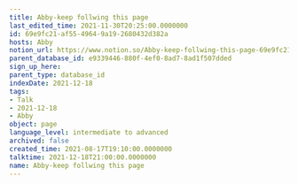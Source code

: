 ```yaml
---
title: Abby-keep follwing this page
last_edited_time: 2021-11-30T20:25:00.0000000
id: 69e9fc21-af55-4964-9a19-2680432d382a
hosts: Abby
notion_url: https://www.notion.so/Abby-keep-follwing-this-page-69e9fc21af5549649a192680432d382a
parent_database_id: e9339446-880f-4ef0-8ad7-8ad1f507dded
sign_up_here: 
parent_type: database_id
indexDate: 2021-12-18
tags:
- Talk
- 2021-12-18
- Abby
object: page
language_level: intermediate to advanced
archived: false
created_time: 2021-08-17T19:10:00.0000000
talktime: 2021-12-18T21:00:00.0000000
name: Abby-keep follwing this page
---
```





